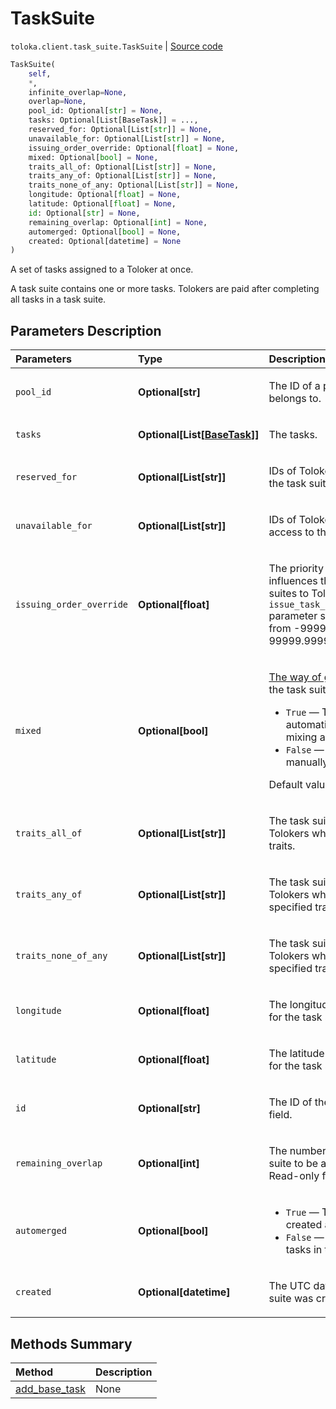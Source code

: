 # TaskSuite
`toloka.client.task_suite.TaskSuite` | [Source code](https://github.com/Toloka/toloka-kit/blob/v1.2.1/src/client/task_suite.py#L20)

```python
TaskSuite(
    self,
    *,
    infinite_overlap=None,
    overlap=None,
    pool_id: Optional[str] = None,
    tasks: Optional[List[BaseTask]] = ...,
    reserved_for: Optional[List[str]] = None,
    unavailable_for: Optional[List[str]] = None,
    issuing_order_override: Optional[float] = None,
    mixed: Optional[bool] = None,
    traits_all_of: Optional[List[str]] = None,
    traits_any_of: Optional[List[str]] = None,
    traits_none_of_any: Optional[List[str]] = None,
    longitude: Optional[float] = None,
    latitude: Optional[float] = None,
    id: Optional[str] = None,
    remaining_overlap: Optional[int] = None,
    automerged: Optional[bool] = None,
    created: Optional[datetime] = None
)
```

A set of tasks assigned to a Toloker at once.


A task suite contains one or more tasks. Tolokers are paid after completing all tasks in a task suite.

## Parameters Description

| Parameters | Type | Description |
| :----------| :----| :-----------|
`pool_id`|**Optional\[str\]**|<p>The ID of a pool that the task suite belongs to.</p>
`tasks`|**Optional\[List\[[BaseTask](toloka.client.task.BaseTask.md)\]\]**|<p>The tasks.</p>
`reserved_for`|**Optional\[List\[str\]\]**|<p>IDs of Tolokers who have access to the task suite.</p>
`unavailable_for`|**Optional\[List\[str\]\]**|<p>IDs of Tolokers who don&#x27;t have access to the task suite.</p>
`issuing_order_override`|**Optional\[float\]**|<p>The priority of a task suite. It influences the order of assigning task suites to Tolokers in pools with the `issue_task_suites_in_creation_order` parameter set to `True`. Allowed range: from -99999.99999 to 99999.99999.</p>
`mixed`|**Optional\[bool\]**|<p>[The way of grouping tasks](https://toloka.ai/docs/guide/distribute-tasks-by-pages) to create the task suite.</p> <ul> <li>`True` — The tasks are mixed automatically using the smart mixing approach.</li> <li>`False` — The tasks are grouped manually.</li> </ul> <p></p><p>Default value: `False`.</p>
`traits_all_of`|**Optional\[List\[str\]\]**|<p>The task suite can be assigned to Tolokers who have all of the specified traits.</p>
`traits_any_of`|**Optional\[List\[str\]\]**|<p>The task suite can be assigned to Tolokers who have any of the specified traits.</p>
`traits_none_of_any`|**Optional\[List\[str\]\]**|<p>The task suite can not be assigned to Tolokers who have any of the specified traits.</p>
`longitude`|**Optional\[float\]**|<p>The longitude of the point on the map for the task suite.</p>
`latitude`|**Optional\[float\]**|<p>The latitude of the point on the map for the task suite.</p>
`id`|**Optional\[str\]**|<p>The ID of the task suite. Read-only field.</p>
`remaining_overlap`|**Optional\[int\]**|<p>The number of times left for this task suite to be assigned to Tolokers. Read-only field.</p>
`automerged`|**Optional\[bool\]**|<ul> <li>`True` — The task suite was created after [merging tasks](https://toloka.ai/docs/api/tasks).</li> <li>`False` — There are no merged tasks in the task suite.</li> </ul>
`created`|**Optional\[datetime\]**|<p>The UTC date and time when the task suite was created. Read-only field.</p>
## Methods Summary

| Method | Description |
| :------| :-----------|
[add_base_task](toloka.client.task_suite.TaskSuite.add_base_task.md)| None
